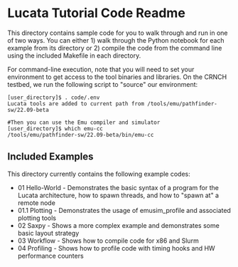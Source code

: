 # Lucata Tutorial Code Readme

This directory contains sample code for you to walk through and run in one of two ways. You can either 1) walk through the Python notebook for each example from its directory or 2) compile the code from the command line using the included Makefile in each directory. 

For command-line execution, note that you will need to set your environment to get access to the tool binaries and libraries. On the CRNCH testbed, we run the following script to "source" our environment:
```
[user_directory]$ . code/.env
Lucata tools are added to current path from /tools/emu/pathfinder-sw/22.09-beta

#Then you can use the Emu compiler and simulator
[user_directory]$ which emu-cc
/tools/emu/pathfinder-sw/22.09-beta/bin/emu-cc
```

## Included Examples
This directory currently contains the following example codes:
* 01    Hello-World - Demonstrates the basic syntax of a program for the Lucata architecture, how to spawn threads, and how to "spawn at" a remote node
* 01.1  Plotting    - Demonstrates the usage of emusim_profile and associated plotting tools
* 02    Saxpy       - Shows a more complex example and demonstrates some basic layout strategy 
* 03    Workflow    - Shows how to compile code for x86 and Slurm
* 04    Profiling   - Shows how to profile code with timing hooks and HW performance counters
